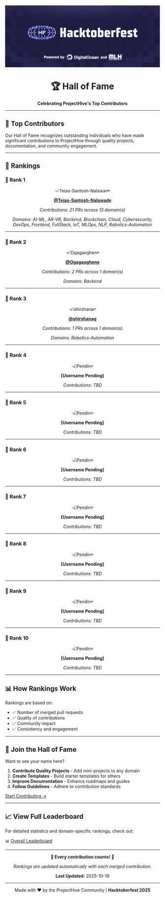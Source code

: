 <div align="center">

![Hacktoberfest Banner](../assets/Banner/HF2025-EmailHeader.png)

# 🏆 Hall of Fame

**Celebrating ProjectHive's Top Contributors**

</div>

---

## 🌟 Top Contributors

Our Hall of Fame recognizes outstanding individuals who have made significant contributions to ProjectHive through quality projects, documentation, and community engagement.

---

## 🏅 Rankings

### 🥇 Rank 1

<div align="center">

<img src="https://github.com/Tejas-Santosh-Nalawade.png" width="100" height="100" style="border-radius: 50%;" alt="Tejas-Santosh-Nalawade"/>

**[@Tejas-Santosh-Nalawade](https://github.com/Tejas-Santosh-Nalawade)**

*Contributions: 21 PRs across 13 domain(s)*

*Domains: AI-ML, AR-VR, Backend, Blockchain, Cloud, Cybersecurity, DevOps, Frontend, FullStack, IoT, MLOps, NLP, Robotics-Automation*

</div>

---

### 🥈 Rank 2

<div align="center">

<img src="https://github.com/Ogagaoghene.png" width="100" height="100" style="border-radius: 50%;" alt="Ogagaoghene"/>

**[@Ogagaoghene](https://github.com/Ogagaoghene)**

*Contributions: 2 PRs across 1 domain(s)*

*Domains: Backend*

</div>

---

### 🥉 Rank 3

<div align="center">

<img src="https://github.com/shirshanag.png" width="100" height="100" style="border-radius: 50%;" alt="shirshanag"/>

**[@shirshanag](https://github.com/shirshanag)**

*Contributions: 1 PRs across 1 domain(s)*

*Domains: Robotics-Automation*

</div>

---

### 🏅 Rank 4

<div align="center">

<img src="https://github.com/github.png" width="100" height="100" style="border-radius: 50%;" alt="Pending"/>

**[Username Pending]**

*Contributions: TBD*

</div>

---

### 🏅 Rank 5

<div align="center">

<img src="https://github.com/github.png" width="100" height="100" style="border-radius: 50%;" alt="Pending"/>

**[Username Pending]**

*Contributions: TBD*

</div>

---

### 🏅 Rank 6

<div align="center">

<img src="https://github.com/github.png" width="100" height="100" style="border-radius: 50%;" alt="Pending"/>

**[Username Pending]**

*Contributions: TBD*

</div>

---

### 🏅 Rank 7

<div align="center">

<img src="https://github.com/github.png" width="100" height="100" style="border-radius: 50%;" alt="Pending"/>

**[Username Pending]**

*Contributions: TBD*

</div>

---

### 🏅 Rank 8

<div align="center">

<img src="https://github.com/github.png" width="100" height="100" style="border-radius: 50%;" alt="Pending"/>

**[Username Pending]**

*Contributions: TBD*

</div>

---

### 🏅 Rank 9

<div align="center">

<img src="https://github.com/github.png" width="100" height="100" style="border-radius: 50%;" alt="Pending"/>

**[Username Pending]**

*Contributions: TBD*

</div>

---

### 🏅 Rank 10

<div align="center">

<img src="https://github.com/github.png" width="100" height="100" style="border-radius: 50%;" alt="Pending"/>

**[Username Pending]**

*Contributions: TBD*

</div>

---

## 📊 How Rankings Work

Rankings are based on:
- ✅ Number of merged pull requests
- ✅ Quality of contributions
- ✅ Community impact
- ✅ Consistency and engagement

---

## 🎯 Join the Hall of Fame

Want to see your name here?

1. **Contribute Quality Projects** - Add mini-projects to any domain
2. **Create Templates** - Build starter templates for others
3. **Improve Documentation** - Enhance roadmaps and guides
4. **Follow Guidelines** - Adhere to contribution standards

[Start Contributing →](../CONTRIBUTING.md)

---

## 📈 View Full Leaderboard

For detailed statistics and domain-specific rankings, check out:

📊 [Overall Leaderboard](../DomainsLeaderboards/Overall.md)

---

<div align="center">

**🌟 Every contribution counts! 🌟**

*Rankings are updated automatically with each merged contribution.*

**Last Updated:** 2025-10-19

---

Made with ❤️ by the ProjectHive Community | **Hacktoberfest 2025**

</div>